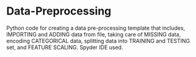 # Data-Preprocessing
Python code for creating a data pre-processing template that includes, IMPORTING and ADDING data from file, taking care of MISSING data, encoding CATEGORICAL data, splitting data into TRAINING and TESTING set, and FEATURE SCALING.
Spyder IDE used.
